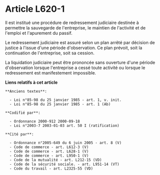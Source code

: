 # Article L620-1

Il est institué une procédure de redressement judiciaire destinée à permettre la sauvegarde de l'entreprise, le maintien de
l'activité et de l'emploi et l'apurement du passif.

Le redressement judiciaire est assuré selon un plan arrêté par décision de justice à l'issue d'une période d'observation. Ce
plan prévoit, soit la continuation de l'entreprise, soit sa cession.

La liquidation judiciaire peut être prononcée sans ouverture d'une période d'observation lorsque l'entreprise a cessé toute
activité ou lorsque le redressement est manifestement impossible.

**Liens relatifs à cet article**

	**Anciens textes**:

	  - Loi n°85-98 du 25 janvier 1985 - art. 1, v. init.
	  - Loi n°85-98 du 25 janvier 1985 - art. 1 (Ab)

	**Codifié par**:

	  - Ordonnance 2000-912 2000-09-18
	  - Loi n°2003-7 2003-01-03 art. 50 I (ratification)

	**Cité par**:

	  - Ordonnance n°2005-649 du 6 juin 2005 - art. 8 (V)
	  - Code de commerce - art. L612-3 (V)
	  - Code de commerce - art. L628-1 (V)
	  - Code de commerce - art. L950-1 (V)
	  - Code de la mutualité - art. L212-15 (VD)
	  - Code de la sécurité sociale. - art. L951-14 (VT)
	  - Code du travail - art. L2325-55 (VD)
